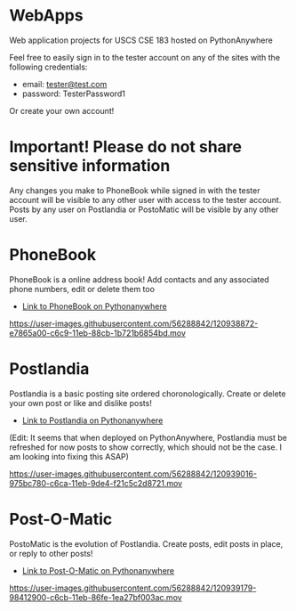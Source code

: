 # WebApps
Web application projects for USCS CSE 183 hosted on PythonAnywhere

Feel free to easily sign in to the tester account on any of the sites with the following credentials:<br/>
  - email: tester@test.com <br/>
  - password: TesterPassword1

Or create your own account!
  
# Important! Please do not share sensitive information
Any changes you make to PhoneBook while signed in with the tester account will be visible to any other user with access to the tester account. <br/>
Posts by any user on Postlandia or PostoMatic will be visible by any other user.


# PhoneBook
PhoneBook is a online address book! Add contacts and any associated phone numbers, edit or delete them too
 - [Link to PhoneBook on Pythonanywhere](https://jleckron.pythonanywhere.com/PhoneBook)

https://user-images.githubusercontent.com/56288842/120938872-e7865a00-c6c9-11eb-88cb-1b721b6854bd.mov



# Postlandia
Postlandia is a basic posting site ordered choronologically. Create or delete your own post or like and dislike posts!
 - [Link to Postlandia on Pythonanywhere](https://jleckron.pythonanywhere.com/Postlandia)
 
 (Edit: It seems that when deployed on PythonAnywhere, Postlandia must be refreshed for now posts to show correctly, which should not be the case. I am looking into fixing this ASAP)
 
https://user-images.githubusercontent.com/56288842/120939016-975bc780-c6ca-11eb-9de4-f21c5c2d8721.mov



# Post-O-Matic
PostoMatic is the evolution of Postlandia. Create posts, edit posts in place, or reply to other posts!
 - [Link to Post-O-Matic on Pythonanywhere](https://jleckron.pythonanywhere.com/PostoMatic)
 
 
https://user-images.githubusercontent.com/56288842/120939179-98412900-c6cb-11eb-86fe-1ea27bf003ac.mov


